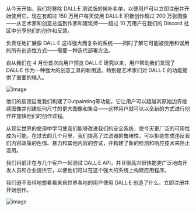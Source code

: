 从今天开始，我们将移除 DALL·E 测试版的候补名单，以便用户可以立即注册并开始使用它。现在有超过 150 万用户每天使用 DALL·E 积极创作超过 200 万张图像——从艺术家和创意总监到作家和建筑师——超过 10 万用户在我们的 Discord 社区中分享他们的创作和反馈。

负责任地扩展像 DALL·E 这样强大而复杂的系统——同时了解它可能被使用和误用的所有创造性方式——需要一种迭代部署方法。

自从我们在 4 月份首次向用户预览 DALL·E 研究以来，用户帮助我们发现了 DALL·E 作为一种强大的创意工具的新用途。特别是艺术家们对 DALL·E 的功能提供了重要的输入。

![image](https://user-images.githubusercontent.com/13504729/216574564-a2fabc80-97f2-4a08-8b2a-7c576166d6d9.png)

他们的反馈启发我们构建了Outpainting等功能，它让用户可以超越其原始边界继续图像并创建任何尺寸的更大图像和集合——这样用户就可以以全新的方式进行创作并加快他们的创作过程。

从现实世界的使用中学习使我们能够改进我们的安全系统，使今天更广泛的可用性成为可能。在过去的几个月里，我们提高了过滤器的鲁棒性，可以拒绝生成违反我们内容政策的色情、暴力和其他内容的尝试，并构建了新的检测和响应技术来阻止滥用。

我们目前正在与几个客户一起测试 DALL·E API，并且很高兴很快能更广泛地向开发人员和企业提供它，以便他们可以在这个强大的系统上构建应用程序。

我们迫不及待地想看看来自世界各地的用户使用 DALL·E 创造了什么。立即注册并开始创作。

![image](https://user-images.githubusercontent.com/13504729/216574651-b1ab3a2d-f73b-4b65-a688-1eb4b6d582a8.png)
